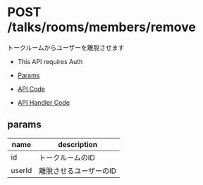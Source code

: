 # POST /talks/rooms/members/remove

トークルームからユーザーを離脱させます

- This API requires Auth

- [Params](#params)
- [API Code](/src/endpoints/talks/rooms/members/remove.js)
- [API Handler Code](/src/handlers/web/talks/rooms/members/remove.js)

## params


name|description
---|---
id|トークルームのID
userId|離脱させるユーザーのID
